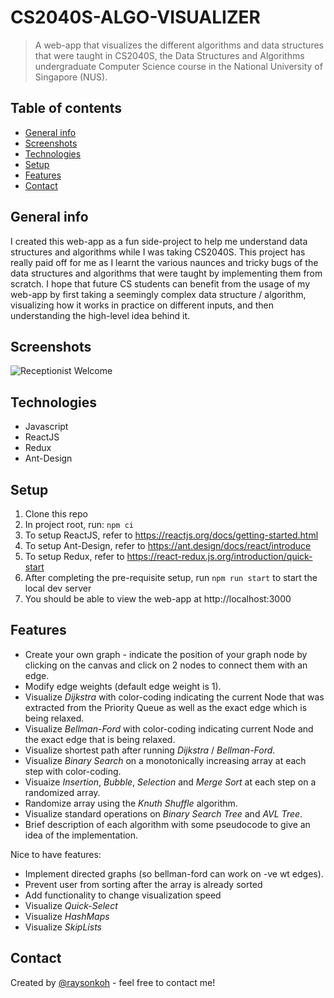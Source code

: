 # CS2040S-ALGO-VISUALIZER

> A web-app that visualizes the different algorithms and data structures that were taught in CS2040S, the Data Structures and Algorithms undergraduate Computer Science course in the National University of Singapore (NUS).

## Table of contents

- [General info](#general-info)
- [Screenshots](#screenshots)
- [Technologies](#technologies)
- [Setup](#setup)
- [Features](#features)
- [Contact](#contact)

## General info

I created this web-app as a fun side-project to help me understand data structures and algorithms while I was taking CS2040S. This project has really paid off for me as I learnt the various naunces and tricky bugs of the data structures and algorithms that were taught by implementing them from scratch. I hope that future CS students can benefit from the usage of my web-app by first taking a seemingly complex data structure / algorithm, visualizing how it works in practice on different inputs, and then understanding the high-level idea behind it.

## Screenshots

![Receptionist Welcome](./release/resize-screenshots/rsz_receptionistwelcome.png)

## Technologies

- Javascript
- ReactJS 
- Redux
- Ant-Design

## Setup

1. Clone this repo
2. In project root, run: `npm ci`
3. To setup ReactJS, refer to https://reactjs.org/docs/getting-started.html
4. To setup Ant-Design, refer to https://ant.design/docs/react/introduce
5. To setup Redux, refer to https://react-redux.js.org/introduction/quick-start
6. After completing the pre-requisite setup, run `npm run start` to start the local dev server
7. You should be able to view the web-app at http://localhost:3000

## Features

- Create your own graph - indicate the position of your graph node by clicking on the canvas and click on 2 nodes to connect them with an edge.
- Modify edge weights (default edge weight is 1).
- Visualize *Dijkstra* with color-coding indicating the current Node that was extracted from the Priority Queue as well as the exact edge which is being relaxed.
- Visualize *Bellman-Ford* with color-coding indicating current Node and the exact edge that is being relaxed.
- Visualize shortest path after running *Dijkstra* / *Bellman-Ford*.
- Visualize *Binary Search* on a monotonically increasing array at each step with color-coding.
- Visuaize *Insertion*, *Bubble*, *Selection* and *Merge Sort* at each step on a randomized array.
- Randomize array using the *Knuth Shuffle* algorithm.
- Visualize standard operations on *Binary Search Tree* and *AVL Tree*.
- Brief description of each algorithm with some pseudocode to give an idea of the implementation.

Nice to have features:

- Implement directed graphs (so bellman-ford can work on -ve wt edges).
- Prevent user from sorting after the array is already sorted
- Add functionality to change visualization speed
- Visualize *Quick-Select*
- Visualize *HashMaps*
- Visualize *SkipLists*

## Contact

Created by [@raysonkoh](https://www.raysonkoh.com/) - feel free to contact me!